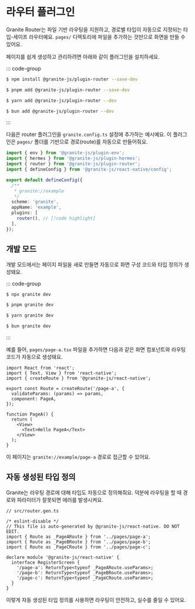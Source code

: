# 라우터 플러그인

Granite Router는 파일 기반 라우팅을 지원하고, 경로별 타입이 자동으로 지정되는 타입-세이프 라우터예요. `pages/` 디렉토리에 파일을 추가하는 것만으로 화면을 만들 수 있어요.

페이지를 쉽게 생성하고 관리하려면 아래와 같이 플러그인을 설치하세요.

::: code-group

```sh [npm]
$ npm install @granite-js/plugin-router --save-dev
```

```sh [pnpm]
$ pnpm add @granite-js/plugin-router --save-dev
```

```sh [yarn]
$ yarn add @granite-js/plugin-router --dev
```

```sh [bun]
$ bun add @granite-js/plugin-router --dev
```
:::

다음은 router 플러그인을 `granite.config.ts` 설정에 추가하는 예시예요. 이 플러그인은 `pages/` 폴더를 기반으로 경로(route)를 자동으로 만들어줘요.

```ts
import { env } from '@granite-js/plugin-env';
import { hermes } from '@granite-js/plugin-hermes';
import { router } from '@granite-js/plugin-router';
import { defineConfig } from '@granite-js/react-native/config';

export default defineConfig({
  /**
   * granite://example
   */
  scheme: 'granite',
  appName: 'example',
  plugins: [
    router(), // [!code highlight]
  ],
});

```

## 개발 모드

개발 모드에서는 페이지 파일을 새로 만들면 자동으로 화면 구성 코드와 타입 정의가 생성돼요.

::: code-group

```sh [npm]
$ npx granite dev
```

```sh [pnpm]
$ pnpm granite dev
```

```sh [yarn]
$ yarn granite dev
```

```sh [bun]
$ bun granite dev
```
:::

예를 들어, `pages/page-a.tsx` 파일을 추가하면 다음과 같은 화면 컴포넌트와 라우팅 코드가 자동으로 생성돼요.

```tsx
import React from 'react';
import { Text, View } from 'react-native';
import { createRoute } from '@granite-js/react-native';

export const Route = createRoute('/page-a', {
  validateParams: (params) => params,
  component: PageA,
});

function PageA() {
  return (
    <View>
      <Text>Hello PageA</Text>
    </View>
  );
}
```

이 페이지는 `granite://example/page-a` 경로로 접근할 수 있어요.

## 자동 생성된 타입 정의

Granite는 라우팅 경로에 대해 타입도 자동으로 정의해줘요. 덕분에 라우팅을 할 때 경로와 파라미터가 잘못되면 에러를 발생시켜요.

```tsx
// src/router.gen.ts

/* eslint-disable */
// This file is auto-generated by @granite-js/react-native. DO NOT EDIT.
import { Route as _PageARoute } from '../pages/page-a';
import { Route as _PageBRoute } from '../pages/page-b';
import { Route as _PageCRoute } from '../pages/page-c';

declare module '@granite-js/react-native' {
  interface RegisterScreen {
    '/page-a': ReturnType<typeof _PageARoute.useParams>;
    '/page-b': ReturnType<typeof _PageBRoute.useParams>;
    '/page-c': ReturnType<typeof _PageCRoute.useParams>;
  }
}
```

이렇게 자동 생성된 타입 정의를 사용하면 라우팅이 안전하고, 실수를 줄일 수 있어요.
